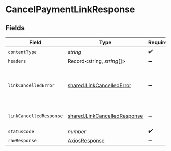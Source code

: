 # CancelPaymentLinkResponse


## Fields

| Field                                                                        | Type                                                                         | Required                                                                     | Description                                                                  |
| ---------------------------------------------------------------------------- | ---------------------------------------------------------------------------- | ---------------------------------------------------------------------------- | ---------------------------------------------------------------------------- |
| `contentType`                                                                | *string*                                                                     | :heavy_check_mark:                                                           | N/A                                                                          |
| `headers`                                                                    | Record<string, *string*[]>                                                   | :heavy_minus_sign:                                                           | N/A                                                                          |
| `linkCancelledError`                                                         | [shared.LinkCancelledError](../../models/shared/linkcancellederror.md)       | :heavy_minus_sign:                                                           | Cannot cancel Payment Link if status is not ACTIVE                           |
| `linkCancelledResponse`                                                      | [shared.LinkCancelledResponse](../../models/shared/linkcancelledresponse.md) | :heavy_minus_sign:                                                           | Payment Link cancelled                                                       |
| `statusCode`                                                                 | *number*                                                                     | :heavy_check_mark:                                                           | N/A                                                                          |
| `rawResponse`                                                                | [AxiosResponse](https://axios-http.com/docs/res_schema)                      | :heavy_minus_sign:                                                           | N/A                                                                          |
